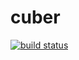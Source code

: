 # cuber
[![build status](https://github.com/Nurech/cuber/workflows/Build/badge.svg)](https://github.com/Nurech/angular-github-actions/actions)
